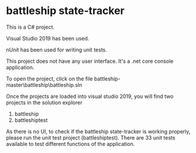 # battleship state-tracker

This is a C# project.

Visual Studio 2019 has been used.

nUnit has been used for writing unit tests.

This project does not have any user interface. It's a .net core console application.

To open the project, click on the file battleship-master\battleship\battleship.sln

Once the projects are loaded into visual studio 2019, you will find two projects in the solution explorer

1. battleship
2. battleshiptest

As there is no UI, to check if the battleship state-tracker is working properly, please run the unit test project (battleshiptest). There are 33 unit tests available
to test different functions of the application. 